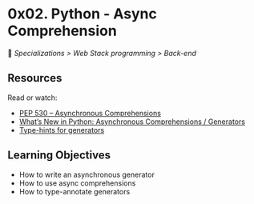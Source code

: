 # 0x02. Python - Async Comprehension

📂 _Specializations > Web Stack programming > Back-end_

## Resources

Read or watch:

- [PEP 530 – Asynchronous Comprehensions](https://www.python.org/dev/peps/pep-0530/)
- [What’s New in Python: Asynchronous Comprehensions / Generators](https://www.blog.pythonlibrary.org/2017/02/14/whats-new-in-python-asynchronous-comprehensions-generators/)
- [Type-hints for generators](https://stackoverflow.com/questions/42531143/type-hinting-generator-in-python-3-6)

## Learning Objectives

- How to write an asynchronous generator
- How to use async comprehensions
- How to type-annotate generators
